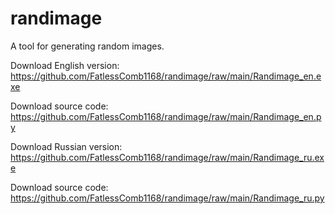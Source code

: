 # randimage
A tool for generating random images.

Download English version: https://github.com/FatlessComb1168/randimage/raw/main/Randimage_en.exe

Download source code: https://github.com/FatlessComb1168/randimage/raw/main/Randimage_en.py


Download Russian version: https://github.com/FatlessComb1168/randimage/raw/main/Randimage_ru.exe

Download source code: https://github.com/FatlessComb1168/randimage/raw/main/Randimage_ru.py
